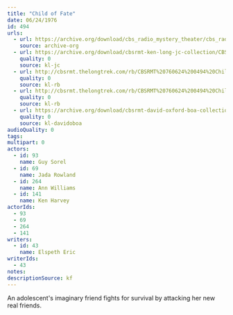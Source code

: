 ```yaml
---
title: "Child of Fate"
date: 06/24/1976
id: 494
urls: 
  - url: https://archive.org/download/cbs_radio_mystery_theater/cbs_radio_mystery_theater-0451-0500.zip/cbs_radio_mystery_theater-0451-0500%2Fcbsrmt_0494_child_of_fate.mp3
    source: archive-org
  - url: https://archive.org/download/cbsrmt-ken-long-jc-collection/CBSRMT - 760624 0494 Child Of Fate vbr fb2_jc.mp3
    quality: 0
    source: kl-jc
  - url: http://cbsrmt.thelongtrek.com/rb/CBSRMT%20760624%200494%20Child%20of%20Fate_wuwm.mp3
    quality: 0
    source: kl-rb
  - url: http://cbsrmt.thelongtrek.com/rb/CBSRMT%20760624%200494%20Child%20of%20Fate_wbbm_rb.mp3
    quality: 0
    source: kl-rb
  - url: https://archive.org/download/cbsrmt-david-oxford-boa-collection/CBSRMT-760624-0494-Child-of-Fate-(128-44)_WUWM-FM-{BoA}.mp3
    quality: 0
    source: kl-davidoboa
audioQuality: 0
tags: 
multipart: 0
actors:  
  - id: 93
    name: Guy Sorel  
  - id: 69
    name: Jada Rowland  
  - id: 264
    name: Ann Williams  
  - id: 141
    name: Ken Harvey
actorIds:  
  - 93  
  - 69  
  - 264  
  - 141
writers:  
  - id: 43
    name: Elspeth Eric
writerIds:  
  - 43
notes: 
descriptionSource: kf
---
```

An adolescent's imaginary friend fights for survival by attacking her new real friends.